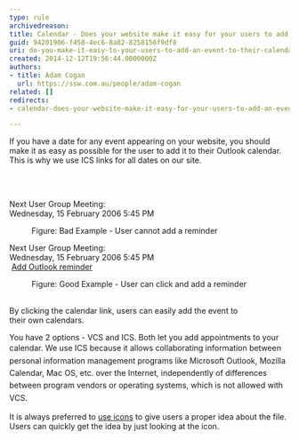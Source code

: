 ```yaml
---
type: rule
archivedreason: 
title: Calendar - Does your website make it easy for your users to add an event to their calendar?
guid: 94201906-f458-4ec6-8a82-8258156f9df8
uri: do-you-make-it-easy-to-your-users-to-add-an-event-to-their-calendar
created: 2014-12-12T19:56:44.0000000Z
authors:
- title: Adam Cogan
  url: https://ssw.com.au/people/adam-cogan
related: []
redirects:
- calendar-does-your-website-make-it-easy-for-your-users-to-add-an-event-to-their-calendar

---
```



<p>​​
                    If you have a date for any event appearing on your website, you should make it as easy as possible for the user to add it to their Outlook calendar. This is why we use
                    ICS links for all dates on our site.<br></p>
<br><excerpt class='endintro'></excerpt><br>
<p class="ssw15-rteElement-GreyBox">Next User Group Meeting&#58;<br> Wednesday, 15 February 2006 5&#58;45 PM </p><dd class="ssw15-rteElement-FigureBad">​Figure&#58; Bad Example - User cannot add a reminder​​<br></dd><p class="ssw15-rteElement-GreyBox">Next User Group Meeting&#58;<br>Wednesday, 15 February 2006 5&#58;45 PM ​<br><img src="http&#58;//www.ssw.com.au/ssw/Images/IconVCS.gif" alt="" />​ ​ 
      <a href="http&#58;//www.ssw.com.au/ssw/NETUG/SydneyDotNETUsersGroup.ics">Add Outlook reminder</a>​​​<br></p><dd class="ssw15-rteElement-FigureGood">Figure&#58; Good Example - User can click and add a reminder<br></dd>
​
<p> By clicking the calendar link, users&#160;can easily add the&#160;event to their&#160;own&#160;calendars.<br></p><p> You have 2 options - VCS and ICS. Both let you add appointments to your calendar. We use ICS because it allows collaborating&#160;​<span style="line-height&#58;1.6;">information between personal information management programs like Microsoft O</span><span style="line-height&#58;1.6;">utlook, Mozilla Calendar, Mac </span>OS,<span style="line-height&#58;1.6;">&#160;etc. over the Internet, independently of differences between program vendors or operating systems, which is not allowed with VCS.</span></p><p> It is always preferred to 
   <a href="http&#58;//www.ssw.com.au/ssw/Standards/Rules/RulesToBetterWebsitesNavigation.aspx#TheIcons">use icons</a> to give users a proper idea about the file. Users can quickly get the idea by just looking at the icon.​​<br></p>


